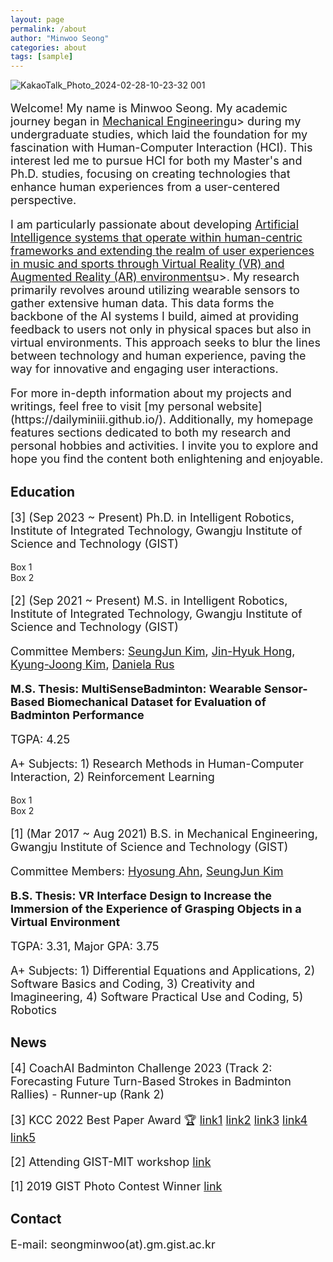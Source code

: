 ```yaml
---
layout: page
permalink: /about
author: "Minwoo Seong"
categories: about
tags: [sample]
---
```


![KakaoTalk_Photo_2024-02-28-10-23-32 001](https://github.com/dailyminiii/dailyminiii.github.io/assets/79134282/f1b25080-a6d0-4766-925f-0ed64413338e)

<div style="font-size: 18px;"><p>
Welcome! My name is Minwoo Seong. My academic journey began in <u>Mechanical Engineering</u>u> during my undergraduate studies, which laid the foundation for my fascination with Human-Computer Interaction (HCI). This interest led me to pursue HCI for both my Master's and Ph.D. studies, focusing on creating technologies that enhance human experiences from a user-centered perspective.
</p></div>

<div style="font-size: 18px;"><p>
I am particularly passionate about developing <u>Artificial Intelligence systems that operate within human-centric frameworks and extending the realm of user experiences in music and sports through Virtual Reality (VR) and Augmented Reality (AR) environments</u>u>. My research primarily revolves around utilizing wearable sensors to gather extensive human data. This data forms the backbone of the AI systems I build, aimed at providing feedback to users not only in physical spaces but also in virtual environments. This approach seeks to blur the lines between technology and human experience, paving the way for innovative and engaging user interactions.
</p></div>

<div style="font-size: 18px;"><p>
For more in-depth information about my projects and writings, feel free to visit [my personal website](https://dailyminiii.github.io/). Additionally, my homepage features sections dedicated to both my research and personal hobbies and activities. I invite you to explore and hope you find the content both enlightening and enjoyable.
</p></div>

## Education

<div style="font-size: 18px;">
 <p>
 [3] (Sep 2023 ~ Present) Ph.D. in Intelligent Robotics, Institute of Integrated Technology, Gwangju Institute of Science and Technology (GIST)
  </p>
</div>

<div style="margin-right: 20px;">Box 1</div>
<div>Box 2</div>

<div style="font-size: 18px;">
 <p>
 [2] (Sep 2021 ~ Present) M.S. in Intelligent Robotics, Institute of Integrated Technology, Gwangju Institute of Science and Technology (GIST)
 </p>
</div>

<div style="font-size: 18px;">
 <p>
 Committee Members: <a href="https://scholar.google.co.kr/citations?user=AjfRd6wAAAAJ&hl=ko&oi=ao">SeungJun Kim</a>, <a href="https://scholar.google.com/citations?user=iTu5G9QAAAAJ&hl=ko">Jin-Hyuk Hong</a>, <a href="https://scholar.google.com.au/citations?user=YBYE93sAAAAJ&hl=en">Kyung-Joong Kim</a>, <a href="https://www.csail.mit.edu/person/daniela-rus">Daniela Rus</a>
 </p>
</div>

<div style="font-size: 18px;">
 <p>
 <span style="font-weight: bold;">M.S. Thesis: MultiSenseBadminton: Wearable Sensor-Based Biomechanical Dataset for Evaluation of Badminton Performance</span> 
</p>
</div>

<div style="font-size: 18px;"><p>TGPA: 4.25</p></div>

<div style="font-size: 18px;"><p>A+ Subjects: 1) Research Methods in Human-Computer Interaction, 2) Reinforcement Learning</p></div>

<div style="margin-right: 20px;">Box 1</div>
<div>Box 2</div>

<div style="font-size: 18px;"><p>[1] (Mar 2017 ~ Aug 2021) B.S. in Mechanical Engineering, Gwangju Institute of Science and Technology (GIST)</p></div>
 
<div style="font-size: 18px;"><p>Committee Members: <a href="https://sites.google.com/view/hyosungahn/">Hyosung Ahn</a>, <a href="https://scholar.google.co.kr/citations?user=AjfRd6wAAAAJ&hl=ko&oi=ao">SeungJun Kim</a></p></div>

<div style="font-size: 18px;"><p><span style="font-weight: bold;">B.S. Thesis: VR Interface Design to Increase the Immersion of the Experience of Grasping Objects in a Virtual Environment</span></p></div>

<div style="font-size: 18px;"><p>TGPA: 3.31, Major GPA: 3.75</p></div>

<div style="font-size: 18px;"><p>A+ Subjects: 1) Differential Equations and Applications, 2) Software Basics and Coding, 3) Creativity and Imagineering, 4) Software Practical Use and Coding, 5) Robotics</p></div>



## News
<div style="font-size: 18px;">
  <p>
  [4] CoachAI Badminton Challenge 2023 (Track 2: Forecasting Future Turn-Based Strokes in Badminton Rallies) - Runner-up (Rank 2)
   </p>
 </div>
 

<div style="font-size: 18px;">
  <p>
    [3] KCC 2022 Best Paper Award 🏆
    <a href="http://www.chum-dan.net/news/articleView.html?idxno=6089">link1</a>
    <a href="https://news.unn.net/news/articleView.html?idxno=531642">link2</a>
    <a href="https://www.news1.kr/articles/?4753497">link3</a>
    <a href="https://news.nate.com/view/20220726n07118">link4</a>
    <a href="https://news.nate.com/view/20220726n07367">link5</a>
  </p>
</div>
 
 
 <div style="font-size: 18px;">
  <p>
  [2] Attending GIST-MIT workshop <a href="https://www.etnews.com/20220711000027">link</a>
   </p>
 </div>
 
 
<div style="font-size: 18px;">
  <p>
  [1] 2019 GIST Photo Contest Winner <a href="https://www.gist.ac.kr/kr/html/sub06/060101.html?mode=V&no=194113">link</a>
   </p>
 </div>


## Contact

<div style="font-size: 18px;"><p>E-mail: seongminwoo(at).gm.gist.ac.kr</p></div>

